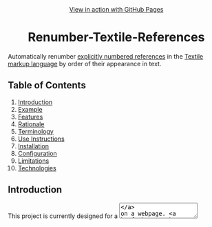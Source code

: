 <div align="center">
  <a href="https://bzvnr.github.io/Renumber-Textile-References/">View in action with GitHub Pages</a>
</div>

<h1 align="center">Renumber-Textile-References</h1>

Automatically renumber [explicitly numbered references](https://textile-lang.com/doc/footnotes) in the [Textile markup language](https://en.wikipedia.org/wiki/Textile_(markup_language)) by order of their appearance in text.

## Table of Contents

1. [Introduction](#introduction)
2. [Example](#example)
3. [Features](#features)
4. [Rationale](#rationale)
5. [Terminology](#terminology)
6. [Use Instructions](#use-instructions)
7. [Installation](#installation)
8. [Configuration](#configuration)
9. [Limitations](#limitations)
10. [Technologies](#technologies)

## Introduction

This project is currently designed for a [<textarea>](https://developer.mozilla.org/en-US/docs/Web/HTML/Element/textarea) on a webpage. [Click here for live version of project on a provided webpage](https://bzvnr.github.io/Renumber-Textile-References/).

## Example 

| Before | After |
| ------ | ----- |
| h2. Section<br><br>Lorem.[2][3] ipsum.[1]<br><br>h2. External References<br><br>fn2. First Ref<br><br>fn1. Third Ref<br><br>fn3. Second Ref | h2. Section<br><br>Lorem.[1][2] ipsum.[3]<br><br>h2. External References<br><br>fn1. First Ref<br><br>fn2. Second Ref<br><br>fn3. Third Ref |

## Features

- Automatically renumber [explicitly numbered](https://textile-lang.com/doc/footnotes) Textile references by their order of appearance in text
- User formatting errors are detected and highlighted to prevent incorrect usage
- References can be placed almost anywhere in text (for limits, see [Limitations](#bugs))

## Rationale

This project solves a problem with [explicitly numbered references](https://textile-lang.com/doc/footnotes) in the [Textile](https://en.wikipedia.org/wiki/Textile_(markup_language)). When a user alters the reference order or inserts a new reference in a body of text, the references' order by appearance may be compromised. To preserve the references' order by appearance, a user may have to renumber the references manually. This project does that automatically.

Note that Textile already provides a solution to this with [auto-numbered notes](https://textile-lang.com/doc/auto-numbered-notes).

This project is suited for: 

- Anyone using Textile who has text already containing [explicitly numbered references](https://textile-lang.com/doc/footnotes)
- Websites where auto-numbered notes are not supported

## Terminology

This project was developed using different [terminology](https://textile-lang.com/doc/footnotes) than the Textile markup language, as seen below. This terminology may be subject to future change.

### Project vs. Textile

| Appearance in text | Project | Textile |
|:------------------:|:-------:|:-------:|
| [1] | In-text citation / Citation | Reference |
| fn1. Author - "Sample Text":https://www.example.com | Reference | Footnote |

## Use Instructions

A live version of project can be used with [GitHub Pages](https://bzvnr.github.io/Renumber-Textile-References/). The project can also be used offline by downloading or cloning it from GitHub.

### Requirements

To use this project locally, Node.js and npm must be installed. See [installation instructions for Node.js for details](https://docs.npmjs.com/downloading-and-installing-node-js-and-npm). A short video on how to install Node.js can also be viewed [here](https://youtu.be/OBhw2BOez0w?t=82).

## Installation

This part assumes the [requirements](#requirements) have been fulfilled.

1. Click the green `Code` button [on the project's GitHub repository](https://github.com/bzvnr/Renumber-Textile-References) and download the project as a ZIP file
2. Unzip the file
3. [Open your system's terminal](https://web.archive.org/web/20220528160004/https://towardsdatascience.com/a-quick-guide-to-using-command-line-terminal-96815b97b955?gi=f465d80a5ddf)
4. In the terminal, navigate to the project's directory (folder). [If you are unfamiliar with terminal navigation, simply enter `cd [filePathToProjectDirectory]` without the brackets in the terminal (ex: `cd C:\Users\user\Downloads\Renumber-Textile-References-master\Renumber-Textile-References-master`). The directory navigated to should contain the project's `lib` folder.]
5. In the terminal, enter `npm install` to download the npm packages required for the project

The project's [HTML document](./index.html) opened in most browsers should work locally after these instructions.

## Configuration

The project is configured by modifying the variable values in the [config.js](./lib/config.js) file. See [configuration instructions](#configuration-instructions) for more details. See [important details](#important-details) for a better understanding of how the program works.

### Configuration Instructions

This part assumes the project has been [downloaded](#installation) or cloned. To update [config.js](./lib/config.js), follow these instructions

- Locate the [config.js](./lib/config.js) file on your system
- Open [config.js](./lib/config.js) and update the variable values to the desired values (ex: referenceSection: "changeTheValueInQuotes")
- Save [config.js](./lib/config.js) to preserve any changes made
- See steps 3-5 from the [Installation](#installation) section for instructions on opening the system's terminal, navigating to the project directory, and downloading npm packages
- In terminal, enter the command `npm run build` (if interested, see [npm commands](#npm-commands) for how this works)
- Open `index.html` in any browser. The webpage should use the provided values in [config.js](./lib/config.js) with the project files to update any provided text

### Important Details

- *referenceSection* - a variable in [config.js](./lib/config.js), a part of a text assumed to be the last [heading](https://textile-lang.com/doc/headings) / a unique last section in a text. The [program](./lib/renumberReferences.js) places all references under the *referenceSection* after it is finished renumbering them
  - As seen in the [example](#example), *referenceSection's* default value is `h2. External References`. This can be changed by following the [configuration instructions](#configuration-instructions)
  - All references are placed under the *referenceSection*, regardless of where they are in the <textarea> (for limits see[limitations](#bugs)). Note that with the current implementation, any text after the *referenceSection* that is not a reference may be lost

## Limitations

(Using Textile terminology): The project currently does not support [references that don't link to the footnote or footnotes with a backlink](https://textile-lang.com/doc/footnotes).

Compatibility with Internet Explorer is untested.

### Bugs 

To view inputs known to cause errors, open [testCases.yaml](./lib/testCases.yaml) and search for "Failing" without quotes.

## Technologies

Technologies used for this project include:

- [Node.js](https://nodejs.org/en/download/) as a runtime environment
- [npm](https://npmjs.com) for package management 
- [Jest](https://jestjs.io/) for testing
- [webpack](https://github.com/webpack/webpack) for bundling
- [Visual Studio Code](https://code.visualstudio.com/) for creation and editing

### npm Commands

- `npm install` - install the required packages for the project
- `npm run build` - updates the [bundle.js](./dist/bundle.js) to use the latest versions of the [renumberReferences.js](./lib/renumberReferences.js), [renumberTextarea.js](./lib/renumberTextarea.js), and [config.js](./lib/config.js) files. [index.html](./index.html) is also updated because it uses [bundle.js](./dist/bundle.js)
- `npm test` - run the tests for the project with Jest
